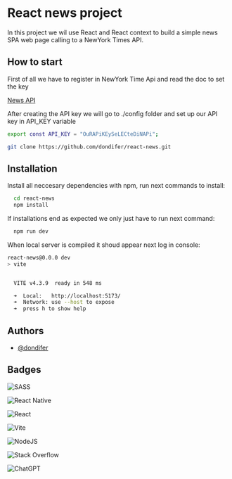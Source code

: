 
# React news project

In this project we wil use React and React context to build a simple news SPA web page calling to a NewYork Times API.


## How to start
First of all we have to register in NewYork Time Api and read the doc to set the key 

[News API](https://developer.nytimes.com/apis)

After creating the API key we will go to ./config folder and set up our API key in API_KEY variable


```bash
export const API_KEY = "OuRAPiKEySeLECteDiNAPi";
```

```bash
git clone https://github.com/dondifer/react-news.git
 ```



## Installation

Install all neccesary dependencies with npm, run next commands to install:

```bash
  cd react-news   
  npm install
```
If installations end as expected we only just have to run next command:
```bash
  npm run dev
```
When local server is compiled it shoud appear next log in console:
```bash
react-news@0.0.0 dev
> vite


  VITE v4.3.9  ready in 548 ms

  ➜  Local:   http://localhost:5173/
  ➜  Network: use --host to expose
  ➜  press h to show help
```
    
## Authors

- [@dondifer](https://www.github.com/dondifer)


## Badges

![SASS](https://img.shields.io/badge/SASS-hotpink.svg?style=for-the-badge&logo=SASS&logoColor=white)

![React Native](https://img.shields.io/badge/react_native-%2320232a.svg?style=for-the-badge&logo=react&logoColor=%2361DAFB)

![React](https://img.shields.io/badge/react-%2320232a.svg?style=for-the-badge&logo=react&logoColor=%2361DAFB)

![Vite](https://img.shields.io/badge/vite-%23646CFF.svg?style=for-the-badge&logo=vite&logoColor=white)

![NodeJS](https://img.shields.io/badge/node.js-6DA55F?style=for-the-badge&logo=node.js&logoColor=white)

![Stack Overflow](https://img.shields.io/badge/-Stackoverflow-FE7A16?style=for-the-badge&logo=stack-overflow&logoColor=white)

![ChatGPT](https://img.shields.io/badge/chatGPT-74aa9c?style=for-the-badge&logo=openai&logoColor=white)


